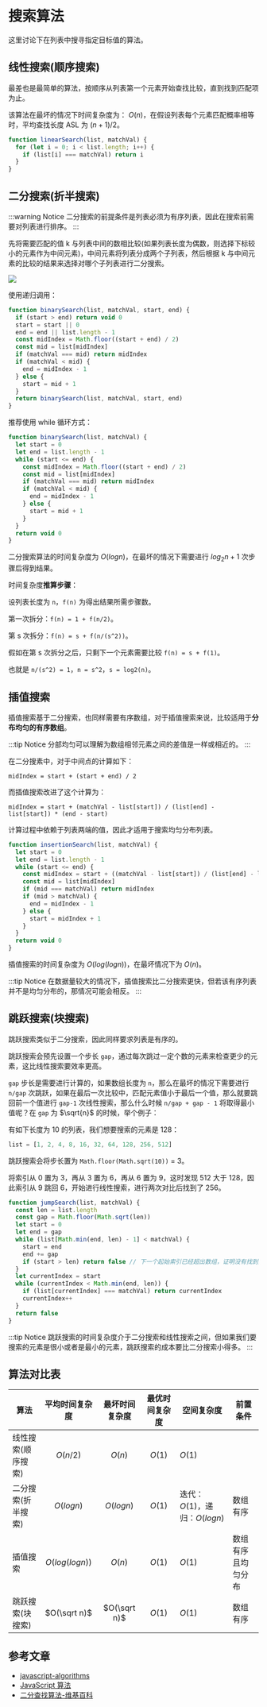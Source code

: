 # 搜索算法

这里讨论下在列表中搜寻指定目标值的算法。

## 线性搜索(顺序搜索)

最差也是最简单的算法，按顺序从列表第一个元素开始查找比较，直到找到匹配项为止。

该算法在最坏的情况下时间复杂度为： $O(n)$，在假设列表每个元素匹配概率相等时，平均查找长度 ASL 为 $(n+1)/2$。

```javascript
function linearSearch(list, matchVal) {
  for (let i = 0; i < list.length; i++) {
    if (list[i] === matchVal) return i
  }
}
```

## 二分搜索(折半搜索)

:::warning Notice
二分搜索的前提条件是列表必须为有序列表，因此在搜索前需要对列表进行排序。
:::

先将需要匹配的值 k 与列表中间的数相比较(如果列表长度为偶数，则选择下标较小的元素作为中间元素)，中间元素将列表分成两个子列表，然后根据 k 与中间元素的比较的结果来选择对哪个子列表进行二分搜索。

![](http://picstore.lliiooiill.cn/Binary_search_into_array.png)

使用递归调用：

```javascript
function binarySearch(list, matchVal, start, end) {
  if (start > end) return void 0
  start = start || 0
  end = end || list.length - 1
  const midIndex = Math.floor((start + end) / 2)
  const mid = list[midIndex]
  if (matchVal === mid) return midIndex
  if (matchVal < mid) {
    end = midIndex - 1
  } else {
    start = mid + 1
  }
  return binarySearch(list, matchVal, start, end)
}
```

推荐使用 while 循环方式：

```javascript
function binarySearch(list, matchVal) {
  let start = 0
  let end = list.length - 1
  while (start <= end) {
    const midIndex = Math.floor((start + end) / 2)
    const mid = list[midIndex]
    if (matchVal === mid) return midIndex
    if (matchVal < mid) {
      end = midIndex - 1
    } else {
      start = mid + 1
    }
  }
  return void 0
}
```

二分搜索算法的时间复杂度为 $O(log n)$，在最坏的情况下需要进行 $log_2 n + 1$ 次步骤后得到结果。

时间复杂度**推算步骤**：

设列表长度为 `n`，`f(n)` 为得出结果所需步骤数。

第一次拆分：`f(n) = 1 + f(n/2)`。

第 s 次拆分：`f(n) = s + f(n/(s^2))`。

假如在第 s 次拆分之后，只剩下一个元素需要比较 `f(n) = s + f(1)`。

也就是 `n/(s^2) = 1`，`n = s^2`，`s = log2(n)`。

## 插值搜索

插值搜索基于二分搜索，也同样需要有序数组，对于插值搜索来说，比较适用于**分布均匀的有序数组**。

:::tip Notice
分部均匀可以理解为数组相邻元素之间的差值是一样或相近的。
:::

在二分搜素中，对于中间点的计算如下：

`midIndex = start + (start + end) / 2`

而插值搜索改进了这个计算为：

`midIndex = start + (matchVal - list[start]) / (list[end] - list[start]) * (end - start)`

计算过程中依赖于列表两端的值，因此才适用于搜索均匀分布列表。

```javascript
function insertionSearch(list, matchVal) {
  let start = 0
  let end = list.length - 1
  while (start <= end) {
    const midIndex = start + ((matchVal - list[start]) / (list[end] - list[start])) * (end - start)
    const mid = list[midIndex]
    if (mid === matchVal) return midIndex
    if (mid > matchVal) {
      end = midIndex - 1
    } else {
      start = midIndex + 1
    }
  }
  return void 0
}
```

插值搜索的时间复杂度为 $O(log(log n))$，在最坏情况下为 $O(n)$。

:::tip Notice
在数据量较大的情况下，插值搜索比二分搜索更快，但若该有序列表并不是均匀分布的，那情况可能会相反。
:::

## 跳跃搜索(块搜索)

跳跃搜索类似于二分搜索，因此同样要求列表是有序的。

跳跃搜索会预先设置一个步长 `gap`，通过每次跳过一定个数的元素来检查更少的元素，这比线性搜索要效率更高。

`gap` 步长是需要进行计算的，如果数组长度为 `n`，那么在最坏的情况下需要进行 `n/gap` 次跳跃，如果在最后一次比较中，匹配元素值小于最后一个值，那么就要跳回前一个值进行 `gap-1` 次线性搜索，那么什么时候 `n/gap + gap - 1` 将取得最小值呢？在 `gap` 为 $\sqrt{n}$ 的时候，举个例子：

有如下长度为 10 的列表，我们想要搜索的元素是 128：

```javascript
list = [1, 2, 4, 8, 16, 32, 64, 128, 256, 512]
```

跳跃搜索会将步长置为 `Math.floor(Math.sqrt(10))` = 3。

将索引从 0 置为 3，再从 3 置为 6，再从 6 置为 9，这时发现 512 大于 128，因此索引从 9 跳回 6，开始进行线性搜索，进行两次对比后找到了 256。

```javascript
function jumpSearch(list, matchVal) {
  const len = list.length
  const gap = Math.floor(Math.sqrt(len))
  let start = 0
  let end = gap
  while (list[Math.min(end, len) - 1] < matchVal) {
    start = end
    end += gap
    if (start > len) return false // 下一个起始索引已经超出数组，证明没有找到元素
  }
  let currentIndex = start
  while (currentIndex < Math.min(end, len)) {
    if (list[currentIndex] === matchVal) return currentIndex
    currentIndex++
  }
  return false
}
```

:::tip Notice
跳跃搜索的时间复杂度介于二分搜索和线性搜索之间，但如果我们要搜索的元素是很小或者是最小的元素，跳跃搜索的成本要比二分搜索小得多。
:::

## 算法对比表

| 算法               | 平均时间复杂度  | 最坏时间复杂度 | 最优时间复杂度 | 空间复杂度                     | 前置条件           |
| ------------------ | :-------------: | :------------: | :------------: | ------------------------------ | ------------------ |
| 线性搜索(顺序搜索) |    $O(n/2)$     |     $O(n)$     |     $O(1)$     | $O(1)$                         |
| 二分搜索(折半搜索) |   $O(log n)$    |   $O(log n)$   |     $O(1)$     | 迭代：$O(1)$，递归：$O(log n)$ | 数组有序           |
| 插值搜索           | $O(log(log n))$ |     $O(n)$     |     $O(1)$     | $O(1)$                         | 数组有序且均匀分布 |
| 跳跃搜索(块搜索)   |  $O(\sqrt n)$   |  $O(\sqrt n)$  |     $O(1)$     | $O(1)$                         | 数组有序           |

## 参考文章

- [javascript-algorithms](https://github.com/trekhleb/javascript-algorithms/blob/master/README.zh-CN.md)
- [JavaScript 算法](https://www.imyangyong.com/javascript-algorithms/theme/search/jump-search.html)
- [二分查找算法-维基百科](https://zh.wikipedia.org/wiki/%E4%BA%8C%E5%88%86%E6%90%9C%E5%B0%8B%E6%BC%94%E7%AE%97%E6%B3%95)

